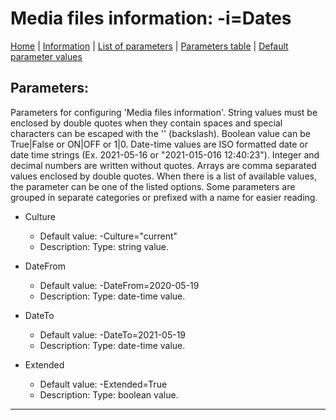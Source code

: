 # Media files information: -i=Dates

[Home](../README.MD) | [Information](dates_info.md) | [List of parameters](dates_parameters_list.md) | [Parameters table](dates_parameters_table.md) |  [Default parameter values](dates_parameters_defaults.md)

## Parameters:
Parameters for configuring 'Media files information'. String values must be enclosed by double quotes when
they contain spaces and special characters can be escaped with the '\' (backslash). Boolean value can be
True|False or ON|OFF or 1|0. Date-time values are ISO formatted date or date time strings (Ex. 2021-05-16 or
"2021-015-016 12:40:23"). Integer and decimal numbers are written without quotes. Arrays are comma separated
values enclosed by double quotes. When there is a list of available values, the parameter can be one of the
listed options. Some parameters are grouped in separate categories or prefixed with a name for easier reading.

 - Culture

	* Default value: -Culture="current"
	* Description: Type: string value.

 - DateFrom

	* Default value: -DateFrom=2020-05-19
	* Description: Type: date-time value.

 - DateTo

	* Default value: -DateTo=2021-05-19
	* Description: Type: date-time value.

 - Extended

	* Default value: -Extended=True
	* Description: Type: boolean value.


------------------------------------------------------------

